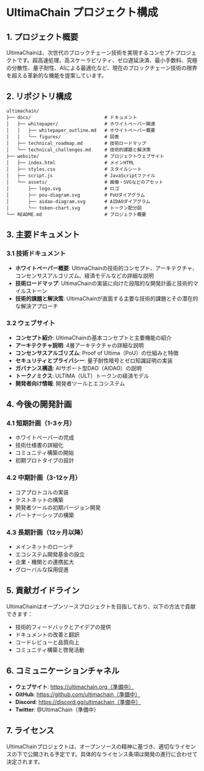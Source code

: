 # UltimaChain プロジェクト構成

## 1. プロジェクト概要

UltimaChainは、次世代のブロックチェーン技術を実現するコンセプトプロジェクトです。超高速処理、高スケーラビリティ、ゼロ遅延決済、最小手数料、究極の分散性、量子耐性、AIによる最適化など、現在のブロックチェーン技術の限界を超える革新的な機能を提案しています。

## 2. リポジトリ構成

```
ultimachain/
├── docs/                           # ドキュメント
│   ├── whitepaper/                 # ホワイトペーパー関連
│   │   ├── whitepaper_outline.md   # ホワイトペーパー概要
│   │   └── figures/                # 図表
│   ├── technical_roadmap.md        # 技術ロードマップ
│   └── technical_challenges.md     # 技術的課題と解決策
├── website/                        # プロジェクトウェブサイト
│   ├── index.html                  # メインHTML
│   ├── styles.css                  # スタイルシート
│   ├── script.js                   # JavaScriptファイル
│   └── assets/                     # 画像・SVGなどのアセット
│       ├── logo.svg                # ロゴ
│       ├── pou-diagram.svg         # PoUダイアグラム
│       ├── aidao-diagram.svg       # AIDAOダイアグラム
│       └── token-chart.svg         # トークン配分図
└── README.md                       # プロジェクト概要
```

## 3. 主要ドキュメント

### 3.1 技術ドキュメント

- **ホワイトペーパー概要**: UltimaChainの技術的コンセプト、アーキテクチャ、コンセンサスアルゴリズム、経済モデルなどの詳細な説明
- **技術ロードマップ**: UltimaChainの実装に向けた段階的な開発計画と技術的マイルストーン
- **技術的課題と解決策**: UltimaChainが直面する主要な技術的課題とその潜在的な解決アプローチ

### 3.2 ウェブサイト

- **コンセプト紹介**: UltimaChainの基本コンセプトと主要機能の紹介
- **アーキテクチャ説明**: 4層アーキテクチャの詳細な説明
- **コンセンサスアルゴリズム**: Proof of Ultima（PoU）の仕組みと特徴
- **セキュリティとプライバシー**: 量子耐性暗号とゼロ知識証明の実装
- **ガバナンス構造**: AIサポート型DAO（AIDAO）の説明
- **トークノミクス**: ULTIMA（ULT）トークンの経済モデル
- **開発者向け情報**: 開発者ツールとエコシステム

## 4. 今後の開発計画

### 4.1 短期計画（1-3ヶ月）

- ホワイトペーパーの完成
- 技術仕様書の詳細化
- コミュニティ構築の開始
- 初期プロトタイプの設計

### 4.2 中期計画（3-12ヶ月）

- コアプロトコルの実装
- テストネットの構築
- 開発者ツールの初期バージョン開発
- パートナーシップの構築

### 4.3 長期計画（12ヶ月以降）

- メインネットのローンチ
- エコシステム開発基金の設立
- 企業・機関との連携拡大
- グローバルな採用促進

## 5. 貢献ガイドライン

UltimaChainはオープンソースプロジェクトを目指しており、以下の方法で貢献できます：

- 技術的フィードバックとアイデアの提供
- ドキュメントの改善と翻訳
- コードレビューと品質向上
- コミュニティ構築と啓発活動

## 6. コミュニケーションチャネル

- **ウェブサイト**: https://ultimachain.org（準備中）
- **GitHub**: https://github.com/ultimachain（準備中）
- **Discord**: https://discord.gg/ultimachain（準備中）
- **Twitter**: @UltimaChain（準備中）

## 7. ライセンス

UltimaChainプロジェクトは、オープンソースの精神に基づき、適切なライセンスの下で公開される予定です。具体的なライセンス条項は開発の進行に合わせて決定されます。